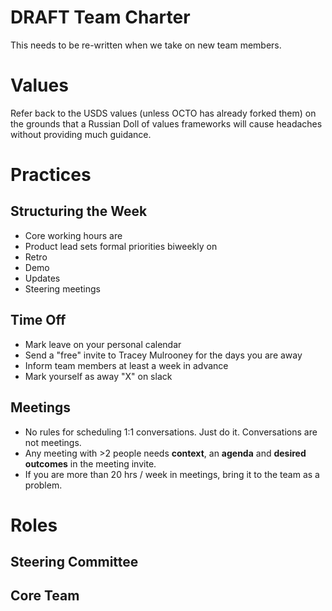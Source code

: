 # DRAFT Team Charter
This needs to be re-written when we take on new team members. 

# Values
Refer back to the USDS values (unless OCTO has already forked them) on the grounds that a Russian Doll of values frameworks will cause headaches without providing much guidance. 

# Practices
## Structuring the Week
- Core working hours are
- Product lead sets formal priorities biweekly on
- Retro
- Demo
- Updates
- Steering meetings

## Time Off
- Mark leave on your personal calendar
- Send a "free" invite to Tracey Mulrooney for the days you are away
- Inform team members at least a week in advance
- Mark yourself as away "X" on slack

## Meetings
- No rules for scheduling 1:1 conversations. Just do it. Conversations are not meetings. 
- Any meeting with >2 people needs **context**, an **agenda** and **desired outcomes** in the meeting invite.
- If you are more than 20 hrs / week in meetings, bring it to the team as a problem. 

# Roles
## Steering Committee

## Core Team

